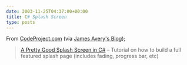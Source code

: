 ```yaml
---
date: 2003-11-25T04:37:00+00:00
title: C# Splash Screen
type: posts
---
```

From [CodeProject.com](https://www.codeproject.com) (via [James Avery's Blog](https://weblogs.asp.net/javery/posts/39574.aspx));

> [A Pretty Good Splash Screen in C#](https://www.codeproject.com/csharp/PrettyGoodSplashScreen.asp) – Tutorial on how to build a full featured splash page (includes fading, progress bar, etc)
